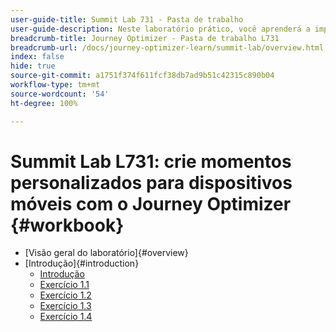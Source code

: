 ```yaml
---
user-guide-title: Summit Lab 731 - Pasta de trabalho
user-guide-description: Neste laboratório prático, você aprenderá a implementar uma estratégia de marketing de vários canais que inclua campanhas no aplicativo, notificações por push, mensagens SMS e por email, além de jornadas no Adobe Journey Optimizer.
breadcrumb-title: Journey Optimizer - Pasta de trabalho L731
breadcrumb-url: /docs/journey-optimizer-learn/summit-lab/overview.html
index: false
hide: true
source-git-commit: a1751f374f611fcf38db7ad9b51c42315c890b04
workflow-type: tm+mt
source-wordcount: '54'
ht-degree: 100%

---
```



# Summit Lab L731: crie momentos personalizados para dispositivos móveis com o Journey Optimizer {#workbook}

+ [Visão geral do laboratório]{#overview}
+ [Introdução]{#introduction}
   + [Introdução](/help/l731-lab-workbook/Introduction/introduction.md)
   + [Exercício 1.1](/help/l731-lab-workbook/Introduction/exercise-1-1.md)
   + [Exercício 1.2](/help/l731-lab-workbook/Introduction/exercise-1-2.md)
   + [Exercício 1.3](/help/l731-lab-workbook/Introduction/exercise-1-3.md)
   + [Exercício 1.4](/help/l731-lab-workbook/Introduction/exercise-1-4.md)
